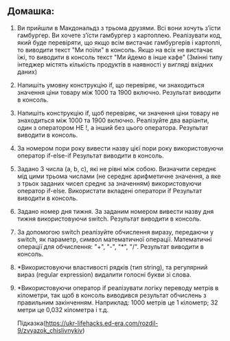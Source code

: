
## Домашка:

1.  Ви прийшли в Макдональдз з трьома друзями.
    Всі вони хочуть зʼїсти гамбургер. Ви хочете зʼїсти гамбургер з картоплею.
    Реалізувати код, який буде перевіряти, що якщо всім вистачає гамбургерів і картоплі,
    то виводити текст "Ми поїли" в консоль. Якщо на всіх не вистачає їжі,
    то виводити в консоль текст "Ми йдемо в інше кафе"
    (Змінні типу інтеджер містять кількість продуктів в наявності у вигляді вхідних даних)

2.  Напишіть умовну конструкцію if, що перевіряє, чи знаходиться значення ціни товару між 1000 та 1900 включно.
    Результат виводити в консоль.

3.  Напишіть конструкцію if, щоб перевіряє, чи значення ціни товару не знаходиться між 1000 та 1900 включно.
    Реалізуйте два варіанти, один з оператором НЕ !, а інший без цього оператора.
    Результат виводити в консоль.

4.  За номером пори року вивести назву цієї пори року використовуючи оператор if-else-if
    Результат виводити в консоль.

5.  Задано 3 числа (a, b, c), які не рівні між собою.
    Визначити середнє мід цими трьома числами
    (не середнє арифметичне значення, а яке з трьох заданих чисел среднє за значенням) використовуючи оператор if-else.
    Використати вкладені оператори if
    Результат виводити в консоль.

6.  Задано номер дня тижня.
    За заданим номером вивести назву дня тижня використовуючи switch.
    Результат виводити в консоль.

7.  За допомогою switch реалізуйте обчислення виразу, передаючи у switch, як параметр, символ математичної операції.
    Математичні операції для обчислення: "+", "-", "*", "/".
    Результат виводити в консоль.

8.  *Використовуючи властивості рядків (тип string), та регулярний вираз (regular expression) видалити голосні букви зі слова.

9.  *Використовуючи оператор if реалізувати логіку переводу метрів в кілометри,
    так щоб в консоль виводився результат обчислень з правильним закінченням.
    Наприклад: 1000 метрів це 1 кілометр;  32 метри це 0,032 кілометра і т.д.

    Підказка(https://ukr-lifehacks.ed-era.com/rozdil-9/zvyazok_chislivnykiv)
